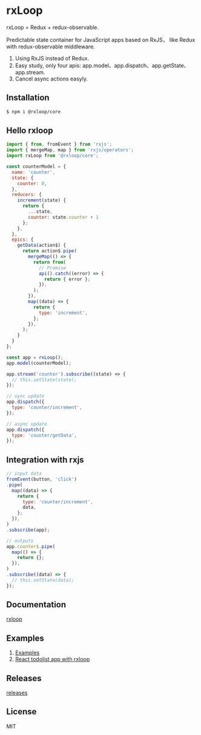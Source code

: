 # rxLoop

rxLoop = Redux + redux-observable.

Predictable state container for JavaScript apps based on RxJS， like Redux with redux-observable middleware.

1. Using RxJS instead of Redux.
2. Easy study, only four apis: app.model、app.dispatch、app.getState、app.stream.
3. Cancel async actions easyly.

## Installation
```bash
$ npm i @rxloop/core
```

## Hello rxloop
```javascript
import { from, fromEvent } from 'rxjs';
import { mergeMap, map } from 'rxjs/operators';
import rxLoop from '@rxloop/core';

const counterModel = {
  name: 'counter',
  state: {
    counter: 0,
  },
  reducers: {
    increment(state) {
      return {
        ...state,
        counter: state.counter + 1
      };
    },
  },
  epics: {
    getData(action$) {
      return action$.pipe(
        mergeMap(() => {
          return from(
            // Promise
            api().catch((error) => {
              return { error };
            }),
          );
        }),
        map((data) => {
          return {
            type: 'increment',
          };
        }),
      );
    }
  }
};

const app = rxLoop();
app.model(counterModel);

app.stream('counter').subscribe((state) => {
  // this.setState(state);
});

// sync update
app.dispatch({
  type: 'counter/increment',
});

// async update
app.dispatch({
  type: 'counter/getData',
});
```

## Integration with rxjs
```javascript
// input data
fromEvent(button, 'click')
.pipe(
  map((data) => {
    return {
      type: 'counter/increment',
      data,
    };
  }),
)
.subscribe(app);

// outputs
app.counter$.pipe(
  map(() => {
    return {};
  }),
)
.subscribe((data) => {
  // this.setState(data);  
});
```

## Documentation

[rxloop](https://talkingdata.github.io/rxloop/)

## Examples

1. [Examples](https://github.com/TalkingData/rxloop/tree/master/examples)
2. [React todolist app with rxloop](https://github.com/TalkingData/rxloop-react-todos)

## Releases

[releases](https://github.com/TalkingData/rxloop/releases)

## License
MIT
